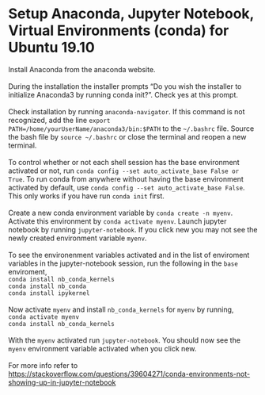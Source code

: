 # Setup Anaconda, Jupyter Notebook, Virtual Environments (conda) for Ubuntu 19.10
Install Anaconda from the anaconda website.<br><br>
During the installation the installer prompts “Do you wish the installer to initialize Anaconda3 by running conda init?”. Check yes at this prompt.<br><br>
Check installation by running ``anaconda-navigator``. If this command is not recognized, add the line ``export PATH=/home/yourUserName/anaconda3/bin:$PATH`` to the ``~/.bashrc`` file. Source the bash file by ``source ~/.bashrc`` or close the terminal and reopen a new terminal.<br><br>
To control whether or not each shell session has the base environment activated or not, run ``conda config --set auto_activate_base False or True``. To run conda from anywhere without having the base environment activated by default, use ``conda config --set auto_activate_base False``. This only works if you have run ``conda init`` first.<br><br>
Create a new conda environment variable by ``conda create -n myenv``. Activate this environment by ``conda activate myenv``. Launch jupyter notebook by running ``jupyter-notebook``. If you click new you may not see the newly created environment variable ``myenv``. <br><br>
To see the environenment variables activated and in the list of enviroment variables in the jupyter-notebook session, run the following in the ``base`` enviroment,<br>
``conda install nb_conda_kernels``<br>
``conda install nb_conda``<br>
``conda install ipykernel``<br><br>
Now activate ``myenv`` and install ``nb_conda_kernels`` for ``myenv`` by running,<br>
``conda activate myenv``<br>
``conda install nb_conda_kernels``<br><br>
With the ``myenv`` activated run ``jupyter-notebook``. You should now see the ``myenv`` environment variable activated when you click new. <br><br>
For more info refer to https://stackoverflow.com/questions/39604271/conda-environments-not-showing-up-in-jupyter-notebook

